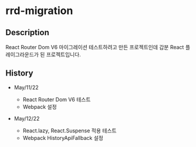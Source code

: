 # rrd-migration

## Description

React Router Dom V6 마이그레이션 테스트하려고 만든 프로젝트인데
갑분 React 플레이그라운드가 된 프로젝트입니다.

## History

- May/11/22

  - React Router Dom V6 테스트
  - Webpack 설정

- May/12/22

  - React.lazy, React.Suspense 적용 테스트
  - Webpack HistoryApiFallback 설정
